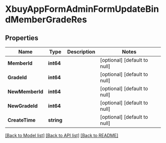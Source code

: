 # XbuyAppFormAdminFormUpdateBindMemberGradeRes

## Properties
Name | Type | Description | Notes
------------ | ------------- | ------------- | -------------
**MemberId** | **int64** |  | [optional] [default to null]
**GradeId** | **int64** |  | [optional] [default to null]
**NewMemberId** | **int64** |  | [optional] [default to null]
**NewGradeId** | **int64** |  | [optional] [default to null]
**CreateTime** | **string** |  | [optional] [default to null]

[[Back to Model list]](../README.md#documentation-for-models) [[Back to API list]](../README.md#documentation-for-api-endpoints) [[Back to README]](../README.md)


